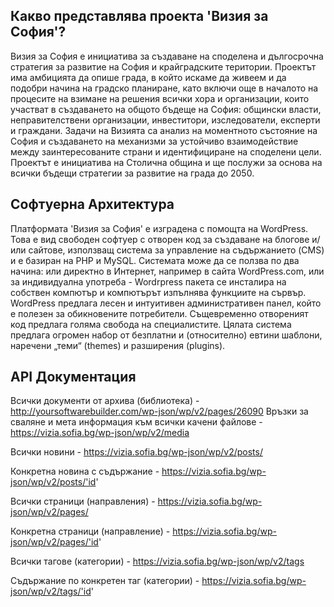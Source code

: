 ## Какво представлява проекта 'Визия за София'?
Визия за София е инициатива за създаване на споделена и дългосрочна стратегия за развитие на София и крайградските територии. Проектът има амбицията да опише града, в който искаме да живеем и да подобри начина на градско планиране, като включи още в началото на процесите на взимане на решения всички хора и организации, които участват в създаването на общото бъдеще на София: общински власти, неправителствени организации, инвеститори, изследователи, експерти и граждани. Задачи на Визията са анализ на моментното състояние на София и създаването на механизми за устойчиво взаимодействие между заинтересованите страни и идентифициране на споделени цели. Проектът е инициатива на Столична община и ще послужи за основа на всички бъдещи стратегии за развитие на града до 2050.

## Софтуерна Архитектура
Платформата 'Визия за София' е изградена с помощта на WordPress. Това е вид свободен софтуер с отворен код за създаване на блогове и/или сайтове, използващ система за управление на съдържанието (CMS) и е базиран на PHP и MySQL. Системата може да се ползва по два начина: или директно в Интернет, например в сайта WordPress.com, или за индивидуална употреба - Wordrpress пакета се инсталира на собствен компютър и компютърът изпълнява функциите на сървър. WordPress предлага лесен и интуитивен административен панел, който е полезен за обикновените потребители. Същевременно отвореният код предлага голяма свобода на специалистите. Цялата система предлага огромен набор от безплатни и (относително) евтини шаблони, наречени „теми“ (themes) и разширения (plugins).

## API Документация

Всички документи от архива (библиотека) - 
http://yoursoftwarebuilder.com/wp-json/wp/v2/pages/26090
Връзки за сваляне и мета информация към всички качени файлове -
https://vizia.sofia.bg/wp-json/wp/v2/media

Всички новини -
https://vizia.sofia.bg/wp-json/wp/v2/posts/

Конкретна новина с съдържание -
https://vizia.sofia.bg/wp-json/wp/v2/posts/'id'

Всички страници (направления) -
https://vizia.sofia.bg/wp-json/wp/v2/pages/

Конкретна страници (направлениe) -
https://vizia.sofia.bg/wp-json/wp/v2/pages/'id'

Всички тагове (категории) -
https://vizia.sofia.bg/wp-json/wp/v2/tags

Съдържание по конкретен таг (категории) -
https://vizia.sofia.bg/wp-json/wp/v2/tags/'id'

